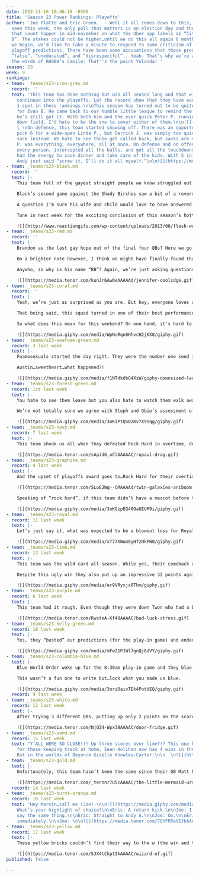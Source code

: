 ```yaml
---
date: 2022-11-16 10:46:18 -0500
title: 'Season 23 Power Rankings: Playoffs'
author: 'Joe Platte and Eric Green.  - Well it all comes down to this, folks. As we’ve
  seen this week, the only poll that matters is on election day and the only games
  that count happen in mid-november on what the Uber app labels as “Citi Field Lot
  B”. The stakes could not be higher…until we do this all again 6 months from now.   Before
  we begin, we’d like to take a minute to respond to some criticism of last week’s
  playoff predictions. There have been some accusations that those predictions were
  “false”, “uneducated”, and “disrespectful”.. Yeah. That’s why we’re all here. In
  the words of RHOBH’s Camile: That''s the point Yolanda! '
season: 23
week: 9
rankings:
- team: _teams/s23-iron-grey.md
  record: ''
  text: "This team has done nothing but win all season long and that winning streak
    continued into the playoffs. Let the record show that they have earned the number
    1 spot in these rankings.\n\nThis season has turned out to be quite the return
    for Evan B. He came back to our humble little league to remind the girlies that
    he’s still got it. With both him and the ever quick Peter P. running circles deep
    down field, I’d hate to be the one to cover either of them.\n\n![](https://media.tenor.com/4KYN3_KEY74AAAAd/back-back-back-back-again.gif)
    \ \nOn defense, this team started showing off. There was an opportunity for a
    pick 6 for a wide-open Linda P., but Derrick J. was simply too quick getting that
    sack instead. We hate to see those get called back, but sacks are sacks.\n\nAndy
    P. was everything, everywhere, all at once. On defense and on offense, he manned
    every person, intercepted all the balls, and got all the touchdowns. He still
    had the energy to cook dinner and take care of the kids. With 5 injured players,
    Andy just said “screw it, I’ll do it all myself.”\n\n![](https://media.tenor.com/oY9BCMhgP7MAAAAC/i-got-this.gif)"
- team: _teams/s23-black.md
  record: ''
  text: |-
    This team full of the gayest straight people we know struggled out of the gate against Royal Blue. Somehow the Goths were still able to claw back and after two rounds of overtime, Black completed their comeback thanks to a missed extra point. PHEW!

    Black’s second game against the Shady Birches saw a bit of a reversion to the mean for this attendance-challenged but talented team. Although, who could forget the question heard around the DMV, “GORDO WHERE THE......ARE YOU?!?”

    A question I’m sure his wife and child would love to have answered considering he somehow attends every single league social event and we’ve never seen them together in the same room…Are we sure they’re real or is this a Making Anna/Theranos situation? We’re just asking questions!!!

    Tune in next week for the exciting conclusion of this season’s hottest new medical drama: _Will JC’s Body Physically Survive This Season_. If they play like they did against Royal, its only gotta last one more game

    ![](http://www.reactiongifs.com/wp-content/uploads/2013/06/flesh-wound.gif)
- team: _teams/s23-red.md
  record: ''
  text: |-
    Brandon as the last gay hope out of the final four QBs? Here we go again.

    On a brighter note however, I think we might have finally found that red wave everyone has been waiting for. This team ended the season with a losing record of 4-5 and had fallen all the way down to 8th in last week’s rankings but look at them now: putting up 42 points against (quarterback-less) White but also only squeaking past Lime by a score. Add that uneven performance to BB’s absence and we’ll see if Tiger becomes all our daddies…We’re not opposed.

    Anywho, so why is his name “BB”? Again, we’re just asking questions!!! ;)

    ![](https://media.tenor.com/kunJr6AwOeAAAAAd/jennifer-coolidge.gif)
- team: _teams/s23-coral.md
  record: ''
  text: |-
    Yeah, we’re just as surprised as you are. But hey, everyone loves an underdog - even if all that dog does is bark at the refs instead of just playing the dang game.

    That being said, this squad turned in one of their best performances when it mattered most and you can count us as impressed. A 31-18 rout against a formidable Seafoam and a 26-6 shellacking on an admittedly Twon-less Purple…woof. Those scores are even before we get to the FIVE INTERCEPTIONS they pulled in against Seafoam…WOOF.

    So what does this mean for this weekend? On one hand, it's hard to pick against a team that is playing its best football right when it matters. On the other hand, to complete their Cinderella story they’ll have to get by an equally hot Red only to run up against either an unbeaten Iron Grey or a half-asleep Black. We’ll see!

    ![](https://media.giphy.com/media/WpNuRqn8HhvcH2jKX8/giphy.gif)
- team: _teams/s23-seafoam-green.md
  record: 3 last week
  text: |-
    Foamosexuals started the day right. They were the number one seed in their division and played like a well-oiled machine in their first game against Yam It In; an early pick 6 by the ever fabulous Smiffy set the tone for the game. They were “feeling good, looking gorgeous” going into their next game against Coral Fixation, but that “Fooamoosexuaaal. Yeah. Yeah.” feeling quickly fizzled. After throwing multiple interceptions, Foamo couldn’t bubble back and lost against the underdogs of the Final Four.

    Austin…sweetheart…what happened?!

    ![](https://media.giphy.com/media/f1NTdkdbG4XzW/giphy-downsized-large.gif)
- team: _teams/s23-forest-green.md
  record: 1st last week
  text: |-
    You hate to see them leave but you also hate to watch them walk away because this team’s vibes were just so dang good. The Birches just looked like they were having a great time all season and they were always riiiiight on the edge of being a top team but just could never break into that top tier.

    We’re not totally sure we agree with Steph and Obie’s assessment of this team last week but Cam is known for his power rankings lobbying at Kiki or over text Monday morning so maybe that’s it. Frankly one of your authors is still a little hurt that his “Hey, what’s your number?” DM was just to beg to be ranked higher than White early in the season. Baby, let’s hang out.

    ![](https://media.giphy.com/media/3oKIPtQS02mv7X9nqg/giphy.gif)
- team: _teams/s23-navy.md
  record: 7 last week
  text: |-
    This team shook us all when they defeated Rock Hard in overtime, delivering one of the biggest upsets this playoff weekend. It was a truly remarkable showing for this team who left it all on the field…which was unfortunate for them because their next game was against the undefeated I Run Gay. Cerulean Gworls did their best, but couldn’t repeat another upset.

    ![](https://media.tenor.com/sApJd6_oClAAAAAC/rupaul-drag.gif)
- team: _teams/s23-graphite.md
  record: 4 last week
  text: |-
    And the upset of playoffs award goes to…Rock Hard for their overtime defeat against Cerulean Gworls. The thing about Rock Hard is that they were a team of truly talented players, but like graphite they cracked under too much pressure.

    ![](https://media.tenor.com/SLoEJWq--CMAAAAd/twin-galaxies-aniboom.gif)

    Speaking of “rock hard”, if this team didn’t have a mascot before they surely found it in Joe “The Wrecking Ball” Owens. On defense, Joe leveled his opponents; making Kevin H. look like Randy Moss. We are happy no one was seriously hurt and would like to remind folks we are playing *flag* football here.

    ![](https://media.giphy.com/media/3oKGzpEG40OaGEUM9i/giphy.gif)
- team: _teams/s23-royal.md
  record: 11 last week
  text: |-
    Let’s just say it, what was expected to be a blowout loss for Royal turned out to be one of their most defining games. Wyatt had Black on the ropes and almost broke JC Adam’s spirit like it was one of his ankles. This rookie QB turned in a masterful performance against one of the best teams this season and let’s also just say it…that catch might have been in. Well done, sir. We can't wait to see what you bring to the field next season.

    ![](https://media.giphy.com/media/xT77XWum9yH7zNkFW0/giphy.gif)
- team: _teams/s23-lime.md
  record: 13 last week
  text: |-
    This team was the wild card all season. While yes, their comeback against Sand was fun to watch, needing to come back against Sand is an indictment in itself. It made Black look like they had their stuff together by comparison.

    Despite this ugly win they also put up an impressive 32 points against Red’s defense. We don’t get it. Last week’s authors said it best, this team was either on or off and well…

    ![](https://media.giphy.com/media/er9VRyxjx0Thm/giphy.gif)
- team: _teams/s23-purple.md
  record: 6 last week
  text: |-
    This team had it rough. Even though they were down Twon who had a bad back, QB Andrew had a lot of options with receivers such as Josh and Harry. Or speedy players like Paul or a leak to Scott. But alas, they could barely scrape up a drive.

    ![](https://media.tenor.com/RwsteA-Kf48AAAAC/bad-luck-stress.gif)
- team: _teams/s23-kelly-green.md
  record: 18 last week
  text: |-
    Yes, they “busted” our predictions (for the play-in game) and ended the season with one more win than last season’s Peritwinkle. They got us.

    ![](https://media.giphy.com/media/mFw21PJWl7gnQj8dVY/giphy.gif)
- team: _teams/s23-columbia-blue.md
  text: |-
    Blue World Order woke up for the 8:30am play-in game and they blue it. Not much else to say but the vibes were just off and Levert can’t blame the refs for this one. On the bright side though, they were able to increase Kelly’s number of wins by 100% and give us some tea to spill (see above).

    This wasn’t a fun one to write but…look what you made us blue.

    ![](https://media.giphy.com/media/3oriOaivTEk4PotVEQ/giphy.gif)
  record: 9 last week
- team: _teams/s23-white.md
  record: 12 last week
  text: |-
    After trying 3 different QBs, putting up only 2 points on the scoreboard, it was 1 sad game for this team. I think it might be time to replace this white refrigerator.

    ![](https://media.tenor.com/NjQZ4-Wpx38AAAAC/door-fridge.gif)
- team: _teams/s23-sand.md
  record: 15 last week
  text: "Y’ALL WERE SO CLOSE!!! Up three scores over lime?!? This one hurts.\n\nAnd
    for those keeping track at home, Sean Holihan now has 4 wins in the last two seasons.
    But in the worlds of Beyoncé Giselle Knowles-Carter:\n\n  \n![](https://media.giphy.com/media/Jr298Ya1R9v0D6Jmaf/giphy.gif)"
- team: _teams/s23-gold.md
  text: |-
    Unfortunately, this team hasn’t been the same since their QB Matt hurt his hand early in the regular season. Even though Matt did come back to finish the season, this team couldn’t rally in time for playoffs.

    ![](https://media.tenor.com/_ternnr7U5cAAAAC/the-little-mermaid-ursula.gif)
  record: 14 last week
- team: _teams/s23-burnt-orange.md
  record: 16 last week
  text: "Hey Marvin…call me (Joe).\n\n![](https://media.giphy.com/media/ZPohwZqlV8HRPFXmdw/giphy.gif)\n\nJoe:
    What’s your highlight of choice?\n\nEric: A return kick.\n\nJoe: I was going to
    say the same thing.\n\nEric: Straight to Andy A.\n\nJoe: Oo.\n\nEric: Scoring
    immediately.\n\nJoe: \n\n![](https://media.tenor.com/7GYFRReVEJkAAAAC/ohstunning-sbagliato.gif)"
- team: _teams/s23-yellow.md
  record: 17 last week
  text: |-
    These yellow bricks couldn’t find their way to the w (the win and the wizard). They lost their 2 score lead against Yam It In which ultimately cost them the game. Now that their season is over, this team can finally wake up from this dream.

    ![](https://media.tenor.com/SJX4tCkptIkAAAAC/wizard-of.gif)
published: false

---
```

